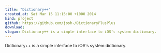 ```yaml
---
title: "Dictionary++"
created_at: Sat Mar 15 11:15:00 +1000 2014
kind: project
github: https://github.com/josh-/DictionaryPlusPlus
download: 
slogan: Dictionary++ is a simple interface to iOS's system dictionary.
---
```


Dictionary++ is a simple interface to iOS's system dictionary.
